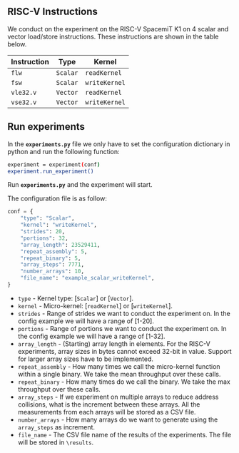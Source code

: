 ## RISC-V Instructions
We conduct on the experiment on the RISC-V SpacemiT K1 on 4 scalar and vector load/store instructions. These instructions are shown in the table below.

| Instruction | Type | Kernel |
|------------|----------------|-------------------|
| `flw` | `Scalar` | `readKernel` |
| `fsw` | `Scalar` | `writeKernel` |
| `vle32.v` | `Vector` | `readKernel` |
| `vse32.v` | `Vector` | `writeKernel` |

## Run experiments
In the **`experiments.py`** file we only have to set the configuration dictionary in python and run the following function:
```bash
experiment = experiment(conf)
experiment.run_experiment()
```
Run **`experiments.py`** and the experiment will start.

The configuration file is as follow:

```python
conf = {
    "type": "Scalar",
    "kernel": "writeKernel",
    "strides": 20,
    "portions": 32,
    "array_length": 23529411,
    "repeat_assembly": 5,
    "repeat_binary": 5,
    "array_steps": 7771,
    "number_arrays": 10,
    "file_name": "example_scalar_writeKernel",
}

```
- `type` - Kernel type: [`Scalar`] or [`Vector`].
- `kernel` - Micro-kernel: [`readKernel`] or [`writeKernel`].
- `strides` - Range of strides we want to conduct the experiment on. In the config example we will have a range of [1-20].
- `portions` - Range of portions we want to conduct the experiment on. In the config example we will have a range of [1-32].
- `array_length` - (Starting) array length in elements. For the RISC-V experiments, array sizes in bytes cannot exceed 32-bit in value. Support for larger array sizes have to be implemented.
- `repeat_assembly` - How many times we call the micro-kernel function within a single binary. We take the mean throughput over these calls.
- `repeat_binary` - How many times do we call the binary. We take the max throughput over these calls.
- `array_steps` - If we experiment on multiple arrays to reduce address collisions, what is the increment between these arrays. All the measurements from each arrays will be stored as a CSV file.
- `number_arrays` - How many arrays do we want to generate using the `array_steps` as increment. 
- `file_name` - The CSV file name of the results of the experiments. The file will be stored in `\results`.

